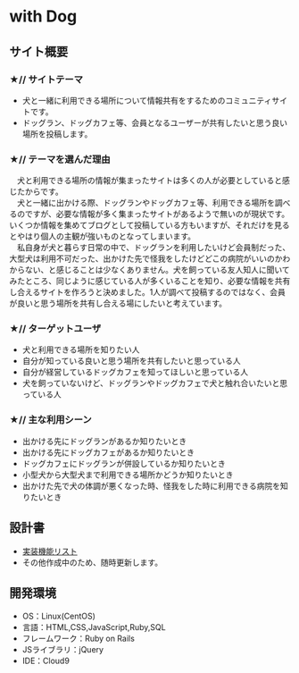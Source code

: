 # with Dog



## サイト概要

### ★// サイトテーマ
- 犬と一緒に利用できる場所について情報共有をするためのコミュニティサイトです。
- ドッグラン、ドッグカフェ等、会員となるユーザーが共有したいと思う良い場所を投稿します。

### ★// テーマを選んだ理由
　犬と利用できる場所の情報が集まったサイトは多くの人が必要としていると感じたからです。<br>
　犬と一緒に出かける際、ドッグランやドッグカフェ等、利用できる場所を調べるのですが、必要な情報が多く集まったサイトがあるようで無いのが現状です。いくつか情報を集めてブログとして投稿している方もいますが、それだけを見るとやはり個人の主観が強いものとなってしまいます。<br>
　私自身が犬と暮らす日常の中で、ドッグランを利用したいけど会員制だった、大型犬は利用不可だった、出かけた先で怪我をしたけどどこの病院がいいのかわからない、と感じることは少なくありません。犬を飼っている友人知人に聞いてみたところ、同じように感じている人が多くいることを知り、必要な情報を共有し合えるサイトを作ろうと決めました。1人が調べて投稿するのではなく、会員が良いと思う場所を共有し合える場にしたいと考えています。

### ★// ターゲットユーザ
- 犬と利用できる場所を知りたい人
- 自分が知っている良いと思う場所を共有したいと思っている人
- 自分が経営しているドッグカフェを知ってほしいと思っている人
- 犬を飼っていないけど、ドッグランやドッグカフェで犬と触れ合いたいと思っている人

### ★// 主な利用シーン
- 出かける先にドッグランがあるか知りたいとき
- 出かける先にドッグカフェがあるか知りたいとき
- ドッグカフェにドッグランが併設しているか知りたいとき
- 小型犬から大型犬まで利用できる場所かどうか知りたいとき
- 出かけた先で犬の体調が悪くなった時、怪我をした時に利用できる病院を知りたいとき


## 設計書
- [実装機能リスト](https://docs.google.com/spreadsheets/d/1uibf8WzyrorbvmAVGgPADHIxtlQzcdWY0-Ia8a2LICc/edit#gid=885378170)
- その他作成中のため、随時更新します。

## 開発環境
- OS：Linux(CentOS)
- 言語：HTML,CSS,JavaScript,Ruby,SQL
- フレームワーク：Ruby on Rails
- JSライブラリ：jQuery
- IDE：Cloud9
